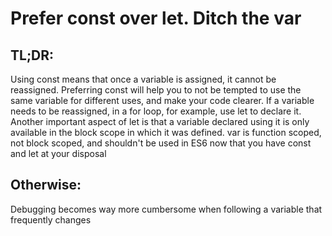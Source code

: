 # Prefer const over let. Ditch the var

## TL;DR:
Using const means that once a variable is assigned, it cannot be reassigned. Preferring const will help you to not be tempted to use the same variable for different uses, and make your code clearer. If a variable needs to be reassigned, in a for loop, for example, use let to declare it. Another important aspect of let is that a variable declared using it is only available in the block scope in which it was defined. var is function scoped, not block scoped, and shouldn't be used in ES6 now that you have const and let at your disposal

## Otherwise:
Debugging becomes way more cumbersome when following a variable that frequently changes
